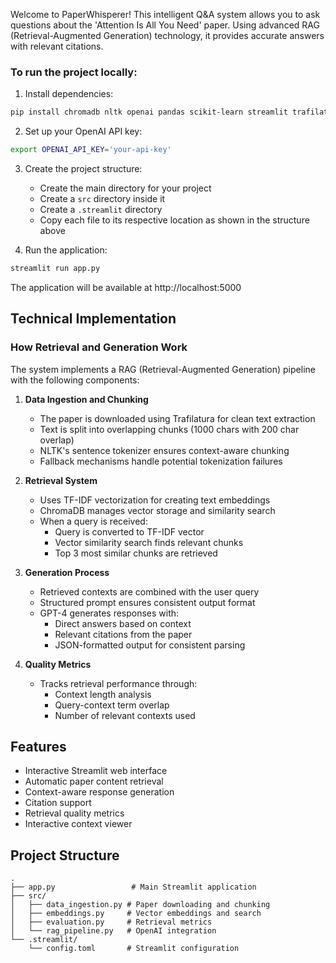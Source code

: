  Welcome to PaperWhisperer! This intelligent Q&A system allows you to ask questions about the 'Attention Is All You Need' paper. Using advanced RAG (Retrieval-Augmented Generation) technology, it provides accurate answers with relevant citations.

### To run the project locally:

1. Install dependencies:
```bash
pip install chromadb nltk openai pandas scikit-learn streamlit trafilatura
```

2. Set up your OpenAI API key:
```bash
export OPENAI_API_KEY='your-api-key'
```

3. Create the project structure:
   - Create the main directory for your project
   - Create a `src` directory inside it
   - Create a `.streamlit` directory
   - Copy each file to its respective location as shown in the structure above

4. Run the application:
```bash
streamlit run app.py
```

The application will be available at http://localhost:5000


## Technical Implementation

### How Retrieval and Generation Work

The system implements a RAG (Retrieval-Augmented Generation) pipeline with the following components:

1. **Data Ingestion and Chunking**
   - The paper is downloaded using Trafilatura for clean text extraction
   - Text is split into overlapping chunks (1000 chars with 200 char overlap)
   - NLTK's sentence tokenizer ensures context-aware chunking
   - Fallback mechanisms handle potential tokenization failures

2. **Retrieval System**
   - Uses TF-IDF vectorization for creating text embeddings
   - ChromaDB manages vector storage and similarity search
   - When a query is received:
     - Query is converted to TF-IDF vector
     - Vector similarity search finds relevant chunks
     - Top 3 most similar chunks are retrieved

3. **Generation Process**
   - Retrieved contexts are combined with the user query
   - Structured prompt ensures consistent output format
   - GPT-4 generates responses with:
     - Direct answers based on context
     - Relevant citations from the paper
     - JSON-formatted output for consistent parsing

4. **Quality Metrics**
   - Tracks retrieval performance through:
     - Context length analysis
     - Query-context term overlap
     - Number of relevant contexts used

## Features
- Interactive Streamlit web interface
- Automatic paper content retrieval
- Context-aware response generation
- Citation support
- Retrieval quality metrics
- Interactive context viewer

## Project Structure
```
.
├── app.py                 # Main Streamlit application
├── src/
│   ├── data_ingestion.py # Paper downloading and chunking
│   ├── embeddings.py     # Vector embeddings and search
│   ├── evaluation.py     # Retrieval metrics
│   └── rag_pipeline.py   # OpenAI integration
└── .streamlit/
    └── config.toml       # Streamlit configuration
